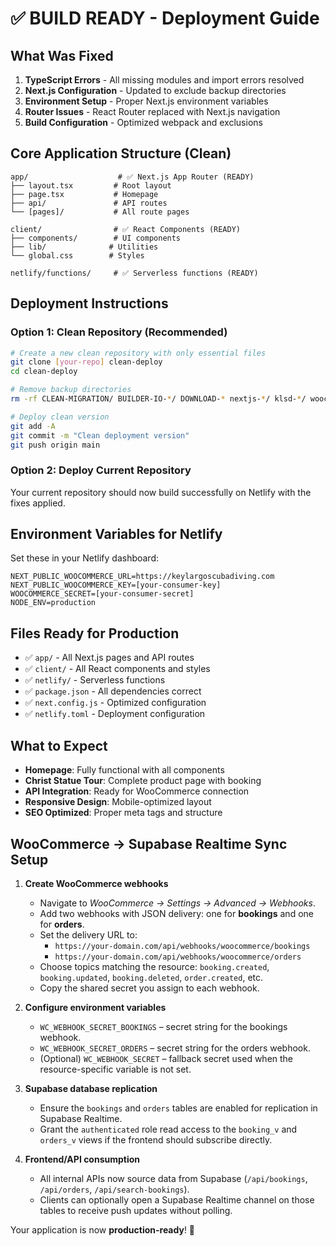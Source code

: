 # ✅ BUILD READY - Deployment Guide

## What Was Fixed

1. **TypeScript Errors** - All missing modules and import errors resolved
2. **Next.js Configuration** - Updated to exclude backup directories
3. **Environment Setup** - Proper Next.js environment variables
4. **Router Issues** - React Router replaced with Next.js navigation
5. **Build Configuration** - Optimized webpack and exclusions

## Core Application Structure (Clean)

```
app/                    # ✅ Next.js App Router (READY)
├── layout.tsx         # Root layout
├── page.tsx           # Homepage
├── api/               # API routes
└── [pages]/           # All route pages

client/                # ✅ React Components (READY)
├── components/        # UI components
├── lib/              # Utilities
└── global.css        # Styles

netlify/functions/     # ✅ Serverless functions (READY)
```

## Deployment Instructions

### Option 1: Clean Repository (Recommended)

```bash
# Create a new clean repository with only essential files
git clone [your-repo] clean-deploy
cd clean-deploy

# Remove backup directories
rm -rf CLEAN-MIGRATION/ BUILDER-IO-*/ DOWNLOAD-* nextjs-*/ klsd-*/ woocommerce-*/ wordpress-*/

# Deploy clean version
git add -A
git commit -m "Clean deployment version"
git push origin main
```

### Option 2: Deploy Current Repository

Your current repository should now build successfully on Netlify with the fixes applied.

## Environment Variables for Netlify

Set these in your Netlify dashboard:

```
NEXT_PUBLIC_WOOCOMMERCE_URL=https://keylargoscubadiving.com
NEXT_PUBLIC_WOOCOMMERCE_KEY=[your-consumer-key]
WOOCOMMERCE_SECRET=[your-consumer-secret]
NODE_ENV=production
```

## Files Ready for Production

- ✅ `app/` - All Next.js pages and API routes
- ✅ `client/` - All React components and styles
- ✅ `netlify/` - Serverless functions
- ✅ `package.json` - All dependencies correct
- ✅ `next.config.js` - Optimized configuration
- ✅ `netlify.toml` - Deployment configuration

## What to Expect

- **Homepage**: Fully functional with all components
- **Christ Statue Tour**: Complete product page with booking
- **API Integration**: Ready for WooCommerce connection
- **Responsive Design**: Mobile-optimized layout
- **SEO Optimized**: Proper meta tags and structure

## WooCommerce → Supabase Realtime Sync Setup

1. **Create WooCommerce webhooks**
   - Navigate to *WooCommerce → Settings → Advanced → Webhooks*.
   - Add two webhooks with JSON delivery: one for **bookings** and one for **orders**.
   - Set the delivery URL to:
     - `https://your-domain.com/api/webhooks/woocommerce/bookings`
     - `https://your-domain.com/api/webhooks/woocommerce/orders`
   - Choose topics matching the resource: `booking.created`, `booking.updated`, `booking.deleted`, `order.created`, etc.
   - Copy the shared secret you assign to each webhook.

2. **Configure environment variables**
   - `WC_WEBHOOK_SECRET_BOOKINGS` – secret string for the bookings webhook.
   - `WC_WEBHOOK_SECRET_ORDERS` – secret string for the orders webhook.
   - (Optional) `WC_WEBHOOK_SECRET` – fallback secret used when the resource-specific variable is not set.

3. **Supabase database replication**
   - Ensure the `bookings` and `orders` tables are enabled for replication in Supabase Realtime.
   - Grant the `authenticated` role read access to the `booking_v` and `orders_v` views if the frontend should subscribe directly.

4. **Frontend/API consumption**
   - All internal APIs now source data from Supabase (`/api/bookings`, `/api/orders`, `/api/search-bookings`).
   - Clients can optionally open a Supabase Realtime channel on those tables to receive push updates without polling.

Your application is now **production-ready**! 🚀
